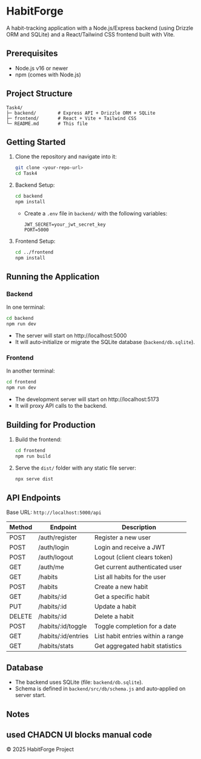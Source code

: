 # HabitForge

A habit-tracking application with a Node.js/Express backend (using Drizzle ORM and SQLite) and a React/Tailwind CSS frontend built with Vite.

## Prerequisites

- Node.js v16 or newer
- npm (comes with Node.js)

## Project Structure

```
Task4/
├─ backend/        # Express API + Drizzle ORM + SQLite
├─ frontend/       # React + Vite + Tailwind CSS
└─ README.md       # This file
```

## Getting Started

1. Clone the repository and navigate into it:

   ```bash
   git clone <your-repo-url>
   cd Task4
   ```

2. Backend Setup:

   ```bash
   cd backend
   npm install
   ```

   - Create a `.env` file in `backend/` with the following variables:
     ```dotenv
     JWT_SECRET=your_jwt_secret_key
     PORT=5000
     ```

3. Frontend Setup:

   ```bash
   cd ../frontend
   npm install
   ```

## Running the Application

### Backend

In one terminal:

```bash
cd backend
npm run dev
```

- The server will start on http://localhost:5000
- It will auto‐initialize or migrate the SQLite database (`backend/db.sqlite`).

### Frontend

In another terminal:

```bash
cd frontend
npm run dev
```

- The development server will start on http://localhost:5173
- It will proxy API calls to the backend.

## Building for Production

1. Build the frontend:
   ```bash
   cd frontend
   npm run build
   ```
2. Serve the `dist/` folder with any static file server:
   ```bash
   npx serve dist
   ```

## API Endpoints

Base URL: `http://localhost:5000/api`

| Method | Endpoint                  | Description                        |
|--------|---------------------------|------------------------------------|
| POST   | /auth/register            | Register a new user                |
| POST   | /auth/login               | Login and receive a JWT            |
| POST   | /auth/logout              | Logout (client clears token)       |
| GET    | /auth/me                  | Get current authenticated user     |
| GET    | /habits                   | List all habits for the user       |
| POST   | /habits                   | Create a new habit                 |
| GET    | /habits/:id               | Get a specific habit               |
| PUT    | /habits/:id               | Update a habit                     |
| DELETE | /habits/:id               | Delete a habit                     |
| POST   | /habits/:id/toggle        | Toggle completion for a date       |
| GET    | /habits/:id/entries       | List habit entries within a range  |
| GET    | /habits/stats             | Get aggregated habit statistics    |

## Database

- The backend uses SQLite (file: `backend/db.sqlite`).
- Schema is defined in `backend/src/db/schema.js` and auto‐applied on server start.

## Notes 

used CHADCN UI blocks manual code
---

© 2025 HabitForge Project 